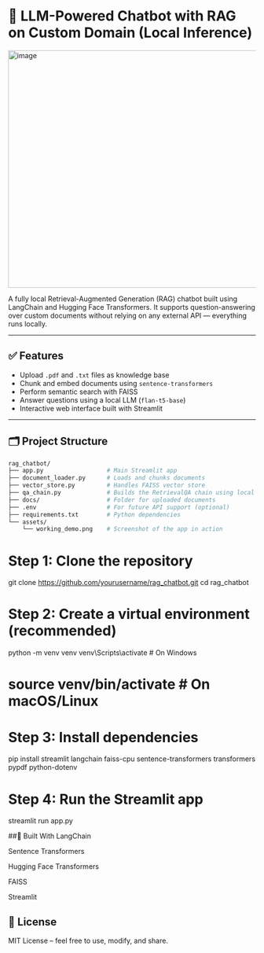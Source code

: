 # 🧠 LLM-Powered Chatbot with RAG on Custom Domain (Local Inference)
<img width="829" height="483" alt="image" src="https://github.com/user-attachments/assets/0e4cf32d-d05b-4ae3-bb85-d38430c11329" />

A fully local Retrieval-Augmented Generation (RAG) chatbot built using LangChain and Hugging Face Transformers. It supports question-answering over custom documents without relying on any external API — everything runs locally.

---

## ✅ Features

- Upload `.pdf` and `.txt` files as knowledge base
- Chunk and embed documents using `sentence-transformers`
- Perform semantic search with FAISS
- Answer questions using a local LLM (`flan-t5-base`)
- Interactive web interface built with Streamlit

---

## 🗂️ Project Structure

```bash
rag_chatbot/
├── app.py                  # Main Streamlit app
├── document_loader.py      # Loads and chunks documents
├── vector_store.py         # Handles FAISS vector store
├── qa_chain.py             # Builds the RetrievalQA chain using local LLM
├── docs/                   # Folder for uploaded documents
├── .env                    # For future API support (optional)
├── requirements.txt        # Python dependencies
└── assets/
    └── working_demo.png    # Screenshot of the app in action
```
# Step 1: Clone the repository
git clone https://github.com/yourusername/rag_chatbot.git
cd rag_chatbot

# Step 2: Create a virtual environment (recommended)
python -m venv venv
venv\Scripts\activate  # On Windows
# source venv/bin/activate  # On macOS/Linux

# Step 3: Install dependencies

pip install streamlit langchain faiss-cpu sentence-transformers transformers pypdf python-dotenv

# Step 4: Run the Streamlit app
streamlit run app.py


##🔧 Built With
LangChain

Sentence Transformers

Hugging Face Transformers

FAISS

Streamlit

## 📄 License
MIT License – feel free to use, modify, and share.




